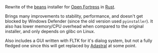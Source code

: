 Rewrite of the [beans](https://github.com/int-72h/ofinstaller-beans) installer for [Open Fortress](https://openfortress.fun) in [Rust](https://rustlang.org).

Brings many improvements to stability, performance, and doesn't get blocked by Windows Defender (since the old version used `pyinstaller`). It also has lower memory/CPU overhead when compared
to the original installer, and only depends on glibc on Linux.

Also includes a GUI written with FLTK for it's dialog system, but not a fully fledged one since this will get replaced by [Adastral](https://github.com/AdastralGroup) at some point.